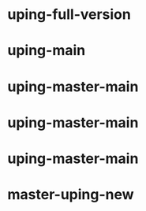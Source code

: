 # uping-full-version
# uping-main
# uping-master-main
# uping-master-main
# uping-master-main
# master-uping-new
